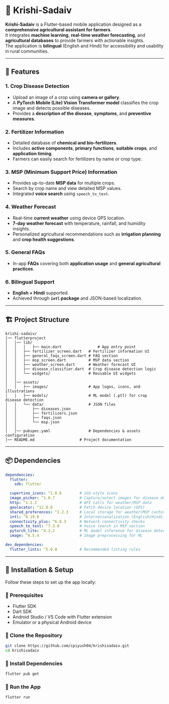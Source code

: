 # 🌾 Krishi-Sadaiv

**Krishi-Sadaiv** is a Flutter-based mobile application designed as a **comprehensive agricultural assistant for farmers**.  
It integrates **machine learning**, **real-time weather forecasting**, and **agricultural databases** to provide farmers with actionable insights.  
The application is **bilingual** (English and Hindi) for accessibility and usability in rural communities.  

---

## 🚀 Features

### 1. Crop Disease Detection
- Upload an image of a crop using **camera or gallery**.  
- A **PyTorch Mobile (Lite) Vision Transformer model** classifies the crop image and detects possible diseases.  
- Provides a **description of the disease**, **symptoms**, and **preventive measures**.  

### 2. Fertilizer Information
- Detailed database of **chemical and bio-fertilizers**.  
- Includes **active components**, **primary functions**, **suitable crops**, and **application timing**.  
- Farmers can easily search for fertilizers by name or crop type.  

### 3. MSP (Minimum Support Price) Information
- Provides up-to-date **MSP data** for multiple crops.  
- Search by crop name and view detailed MSP values.  
- Integrated **voice search** using `speech_to_text`.  

### 4. Weather Forecast
- Real-time **current weather** using device GPS location.  
- **7-day weather forecast** with temperature, rainfall, and humidity insights.  
- Personalized agricultural recommendations such as **irrigation planning** and **crop health suggestions**.  

### 5. General FAQs
- In-app **FAQs** covering both **application usage** and **general agricultural practices**.  

### 6. Bilingual Support
- **English + Hindi** supported.  
- Achieved through **`intl` package** and JSON-based localization.  

---

## 🏗️ Project Structure

```plaintext
krishi-sadaiv/
│── flutterproject
│   │── lib/
│   │   │   ├── main.dart                # App entry point
│   │   ├── fertilizer_screen.dart   # Fertilizer information UI
│   │   ├── general_faqs_screen.dart # FAQ section
│   │   ├── msp_screen.dart          # MSP data section
│   │   ├── weather_screen.dart      # Weather forecast UI
│   │   ├── disease_classifier.dart  # Crop disease detection logic
│   │   └── widgets/                 # Reusable UI widgets
│   │
│   │── assets/
│   │   ├── images/                  # App logos, icons, and illustrations
│   │   ├── models/                  # ML model (.ptl) for crop disease detection
│   │   └── data/                    # JSON files
│   │       ├── diseases.json
│   │       ├── fertilizers.json
│   │       ├── faqs.json
│   │       └── msp.json
│   │
│   │── pubspec.yaml                 # Dependencies & assets configuration
│── README.md                    # Project documentation
```

---

## 📦 Dependencies

```yaml
dependencies:
  flutter:
    sdk: flutter

  cupertino_icons: ^1.0.8        # iOS-style icons
  image_picker: ^1.0.7           # Capture/select images for disease detection
  http: ^1.1.2                   # API calls for weather/MSP data
  geolocator: ^12.0.0            # Fetch device location (GPS)
  shared_preferences: ^2.2.3     # Local storage for weather/MSP caching
  intl: ^0.19.0                  # Internationalization (English/Hindi)
  connectivity_plus: ^6.0.3      # Network connectivity checks
  speech_to_text: ^7.3.0         # Voice search in MSP section
  pytorch_lite: ^4.3.2           # ML model inference for disease detection
  image: ^4.5.4                  # Image preprocessing for ML

dev_dependencies:
  flutter_lints: ^5.0.0          # Recommended linting rules
```
---

## 📲 Installation & Setup  

Follow these steps to set up the app locally:  

### 🔹 Prerequisites  
- Flutter SDK  
- Dart SDK  
- Android Studio / VS Code with Flutter extension  
- Emulator or a physical Android device  

### 🔹 Clone the Repository  
```bash
git clone https://github.com/cpiyush04/krishisadaiv.git
cd krishisadaiv
```

### 🔹 Install Dependencies 
```bash
flutter pub get
```

### 🔹 Run the App
```bash
flutter run
```





